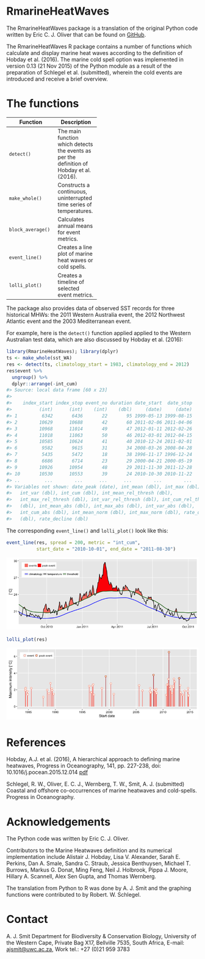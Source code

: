 <!-- README.md is generated from README.Rmd. Please edit that file -->
RmarineHeatWaves
================

The RmarineHeatWaves package is a translation of the original Python code written by Eric C. J. Oliver that can be found on [GitHub](https://github.com/ecjoliver/marineHeatWaves).

The RmarineHeatWaves R package contains a number of functions which calculate and display marine heat waves according to the definition of Hobday et al. (2016). The marine cold spell option was implemented in version 0.13 (21 Nov 2015) of the Python module as a result of the preparation of Schlegel et al. (submitted), wherein the cold events are introduced and receive a brief overview.

The functions
=============

<table style="width:47%;">
<colgroup>
<col width="30%" />
<col width="16%" />
</colgroup>
<thead>
<tr class="header">
<th>Function</th>
<th>Description</th>
</tr>
</thead>
<tbody>
<tr class="odd">
<td><code>detect()</code></td>
<td>The main function which detects the events as per the definition of Hobday et al. (2016).</td>
</tr>
<tr class="even">
<td><code>make_whole()</code></td>
<td>Constructs a continuous, uninterrupted time series of temperatures.</td>
</tr>
<tr class="odd">
<td><code>block_average()</code></td>
<td>Calculates annual means for event metrics.</td>
</tr>
<tr class="even">
<td><code>event_line()</code></td>
<td>Creates a line plot of marine heat waves or cold spells.</td>
</tr>
<tr class="odd">
<td><code>lolli_plot()</code></td>
<td>Creates a timeline of selected event metrics.</td>
</tr>
</tbody>
</table>

The package also provides data of observed SST records for three historical MHWs: the 2011 Western Australia event, the 2012 Northwest Atlantic event and the 2003 Mediterranean event.

For example, here is the `detect()` function applied applied to the Western Australian test data, which are also discussed by Hobday et al. (2016):

``` r
library(RmarineHeatWaves); library(dplyr)
ts <- make_whole(sst_WA)
res <- detect(ts, climatology_start = 1983, climatology_end = 2012)
res$event %>% 
  ungroup() %>%
  dplyr::arrange(-int_cum)
#> Source: local data frame [60 x 23]
#> 
#>    index_start index_stop event_no duration date_start  date_stop
#>          (int)      (int)    (int)    (dbl)     (date)     (date)
#> 1         6342       6436       22       95 1999-05-13 1999-08-15
#> 2        10629      10688       42       60 2011-02-06 2011-04-06
#> 3        10968      11014       49       47 2012-01-11 2012-02-26
#> 4        11018      11063       50       46 2012-03-01 2012-04-15
#> 5        10585      10624       41       40 2010-12-24 2011-02-01
#> 6         9582       9615       31       34 2008-03-26 2008-04-28
#> 7         5435       5472       18       38 1996-11-17 1996-12-24
#> 8         6686       6714       23       29 2000-04-21 2000-05-19
#> 9        10926      10954       48       29 2011-11-30 2011-12-28
#> 10       10530      10553       39       24 2010-10-30 2010-11-22
#> ..         ...        ...      ...      ...        ...        ...
#> Variables not shown: date_peak (date), int_mean (dbl), int_max (dbl),
#>   int_var (dbl), int_cum (dbl), int_mean_rel_thresh (dbl),
#>   int_max_rel_thresh (dbl), int_var_rel_thresh (dbl), int_cum_rel_thresh
#>   (dbl), int_mean_abs (dbl), int_max_abs (dbl), int_var_abs (dbl),
#>   int_cum_abs (dbl), int_mean_norm (dbl), int_max_norm (dbl), rate_onset
#>   (dbl), rate_decline (dbl)
```

The corresponding `event_line()` and `lolli_plot()` look like this:

``` r
event_line(res, spread = 200, metric = "int_cum",
           start_date = "2010-10-01", end_date = "2011-08-30")
```

![](README-fig-example-1.png)

``` r
lolli_plot(res)
```

![](README-fig-example-2.png)

References
==========

Hobday, A.J. et al. (2016), A hierarchical approach to defining marine heatwaves, Progress in Oceanography, 141, pp. 227-238, doi: 10.1016/j.pocean.2015.12.014 [pdf](http://passage.phys.ocean.dal.ca/~olivere/docs/Hobdayetal_2016_PO_HierarchMHWDefn.pdf)

Schlegel, R. W., Oliver, E. C. J., Wernberg, T. W., Smit, A. J. (submitted) Coastal and offshore co-occurrences of marine heatwaves and cold-spells. Progress in Oceanography.

Acknowledgements
================

The Python code was written by Eric C. J. Oliver.

Contributors to the Marine Heatwaves definition and its numerical implementation include Alistair J. Hobday, Lisa V. Alexander, Sarah E. Perkins, Dan A. Smale, Sandra C. Straub, Jessica Benthuysen, Michael T. Burrows, Markus G. Donat, Ming Feng, Neil J. Holbrook, Pippa J. Moore, Hillary A. Scannell, Alex Sen Gupta, and Thomas Wernberg.

The translation from Python to R was done by A. J. Smit and the graphing functions were contributed to by Robert. W. Schlegel.

Contact
=======

A. J. Smit Department for Biodiversity & Conservation Biology, University of the Western Cape, Private Bag X17, Bellville 7535, South Africa, E-mail: <ajsmit@uwc.ac.za>, Work tel.: +27 (0)21 959 3783
